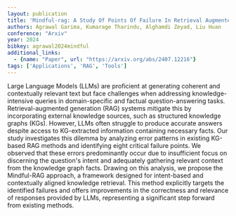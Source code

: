 ```yaml
---
layout: publication
title: 'Mindful-rag: A Study Of Points Of Failure In Retrieval Augmented Generation'
authors: Agrawal Garima, Kumarage Tharindu, Alghamdi Zeyad, Liu Huan
conference: "Arxiv"
year: 2024
bibkey: agrawal2024mindful
additional_links:
  - {name: "Paper", url: "https://arxiv.org/abs/2407.12216"}
tags: ['Applications', 'RAG', 'Tools']
---
```

Large Language Models (LLMs) are proficient at generating coherent and contextually relevant text but face challenges when addressing knowledge-intensive queries in domain-specific and factual question-answering tasks. Retrieval-augmented generation (RAG) systems mitigate this by incorporating external knowledge sources, such as structured knowledge graphs (KGs). However, LLMs often struggle to produce accurate answers despite access to KG-extracted information containing necessary facts. Our study investigates this dilemma by analyzing error patterns in existing KG-based RAG methods and identifying eight critical failure points. We observed that these errors predominantly occur due to insufficient focus on discerning the question's intent and adequately gathering relevant context from the knowledge graph facts. Drawing on this analysis, we propose the Mindful-RAG approach, a framework designed for intent-based and contextually aligned knowledge retrieval. This method explicitly targets the identified failures and offers improvements in the correctness and relevance of responses provided by LLMs, representing a significant step forward from existing methods.
